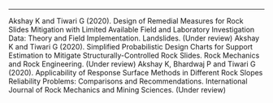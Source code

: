 ---
Akshay K and Tiwari G (2020). Design of Remedial Measures for Rock Slides Mitigation with Limited Available Field and Laboratory Investigation Data: Theory and Field Implementation. Landslides. (Under review)
Akshay K and Tiwari G (2020). Simplified Probabilistic Design Charts for Support Estimation to Mitigate Structurally-Controlled Rock Slides. Rock Mechanics and Rock Engineering. (Under review)
Akshay K, Bhardwaj P and Tiwari G (2020). Applicability of Response Surface Methods in Different Rock Slopes Reliability Problems: Comparisons and Recommendations. International Journal of Rock Mechanics and Mining Sciences. (Under review)
